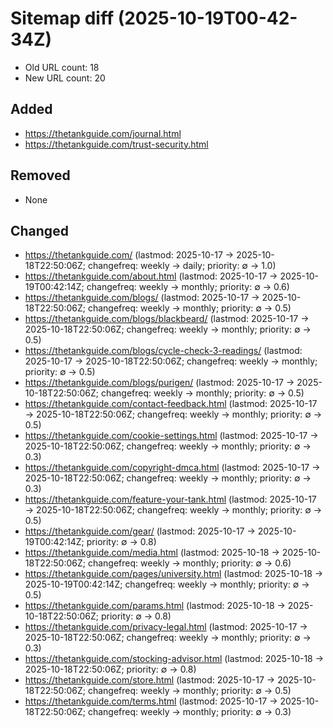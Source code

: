 # Sitemap diff (2025-10-19T00-42-34Z)
- Old URL count: 18
- New URL count: 20

## Added
- https://thetankguide.com/journal.html
- https://thetankguide.com/trust-security.html

## Removed
- None

## Changed
- https://thetankguide.com/ (lastmod: 2025-10-17 → 2025-10-18T22:50:06Z; changefreq: weekly → daily; priority: ∅ → 1.0)
- https://thetankguide.com/about.html (lastmod: 2025-10-17 → 2025-10-19T00:42:14Z; changefreq: weekly → monthly; priority: ∅ → 0.6)
- https://thetankguide.com/blogs/ (lastmod: 2025-10-17 → 2025-10-18T22:50:06Z; changefreq: weekly → monthly; priority: ∅ → 0.5)
- https://thetankguide.com/blogs/blackbeard/ (lastmod: 2025-10-17 → 2025-10-18T22:50:06Z; changefreq: weekly → monthly; priority: ∅ → 0.5)
- https://thetankguide.com/blogs/cycle-check-3-readings/ (lastmod: 2025-10-17 → 2025-10-18T22:50:06Z; changefreq: weekly → monthly; priority: ∅ → 0.5)
- https://thetankguide.com/blogs/purigen/ (lastmod: 2025-10-17 → 2025-10-18T22:50:06Z; changefreq: weekly → monthly; priority: ∅ → 0.5)
- https://thetankguide.com/contact-feedback.html (lastmod: 2025-10-17 → 2025-10-18T22:50:06Z; changefreq: weekly → monthly; priority: ∅ → 0.5)
- https://thetankguide.com/cookie-settings.html (lastmod: 2025-10-17 → 2025-10-18T22:50:06Z; changefreq: weekly → monthly; priority: ∅ → 0.3)
- https://thetankguide.com/copyright-dmca.html (lastmod: 2025-10-17 → 2025-10-18T22:50:06Z; changefreq: weekly → monthly; priority: ∅ → 0.3)
- https://thetankguide.com/feature-your-tank.html (lastmod: 2025-10-17 → 2025-10-18T22:50:06Z; changefreq: weekly → monthly; priority: ∅ → 0.5)
- https://thetankguide.com/gear/ (lastmod: 2025-10-17 → 2025-10-19T00:42:14Z; priority: ∅ → 0.8)
- https://thetankguide.com/media.html (lastmod: 2025-10-18 → 2025-10-18T22:50:06Z; changefreq: weekly → monthly; priority: ∅ → 0.6)
- https://thetankguide.com/pages/university.html (lastmod: 2025-10-18 → 2025-10-19T00:42:14Z; changefreq: weekly → monthly; priority: ∅ → 0.5)
- https://thetankguide.com/params.html (lastmod: 2025-10-18 → 2025-10-18T22:50:06Z; priority: ∅ → 0.8)
- https://thetankguide.com/privacy-legal.html (lastmod: 2025-10-17 → 2025-10-18T22:50:06Z; changefreq: weekly → monthly; priority: ∅ → 0.3)
- https://thetankguide.com/stocking-advisor.html (lastmod: 2025-10-18 → 2025-10-18T22:50:06Z; priority: ∅ → 0.8)
- https://thetankguide.com/store.html (lastmod: 2025-10-17 → 2025-10-18T22:50:06Z; changefreq: weekly → monthly; priority: ∅ → 0.5)
- https://thetankguide.com/terms.html (lastmod: 2025-10-17 → 2025-10-18T22:50:06Z; changefreq: weekly → monthly; priority: ∅ → 0.3)
